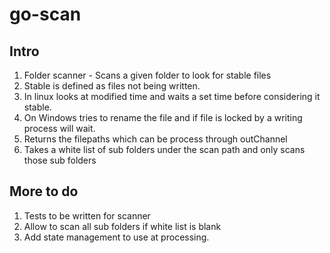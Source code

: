 # go-scan

## Intro

1. Folder scanner - Scans a given folder to look for stable files
2. Stable is defined as files not being written.
3. In linux looks at modified time and waits a set time before considering it stable.
4. On Windows tries to rename the file and if file is locked by a writing process will wait.
5. Returns the filepaths which can be process through outChannel
6. Takes a white list of sub folders under the scan path and only scans those sub folders

## More to do

1. Tests to be written for scanner
2. Allow to scan all sub folders if white list is blank
3. Add state management to use at processing.
